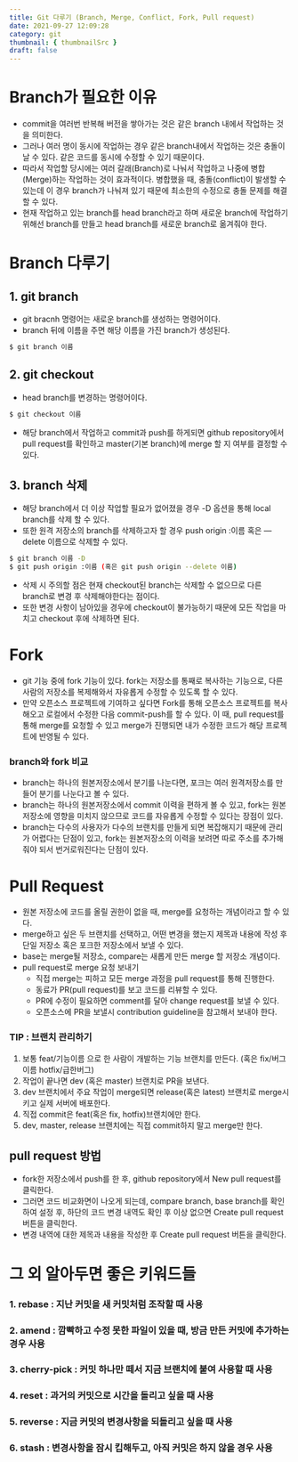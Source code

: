 ```yaml
---
title: Git 다루기 (Branch, Merge, Conflict, Fork, Pull request)
date: 2021-09-27 12:09:28
category: git
thumbnail: { thumbnailSrc }
draft: false
---
```


# Branch가 필요한 이유

- commit을 여러번 반복해 버전을 쌓아가는 것은 같은 branch 내에서 작업하는 것을 의미한다.
- 그러나 여러 명이 동시에 작업하는 경우 같은 branch내에서 작업하는 것은 충돌이 날 수 있다. 같은 코드를 동시에 수정할 수 있기 때문이다.
- 따라서 작업할 당시에는 여러 갈래(Branch)로 나눠서 작업하고 나중에 병합(Merge)하는 작업하는 것이 효과적이다. 병합했을 때, 충돌(conflict)이 발생할 수 있는데 이 경우 branch가 나눠져 있기 때문에 최소한의 수정으로 충돌 문제를 해결할 수 있다.
- 현재 작업하고 있는 branch를 head branch라고 하며 새로운 branch에 작업하기 위해선 branch를 만들고 head branch를 새로운 branch로 옮겨줘야 한다.

# Branch 다루기

## 1. git branch

- git bracnh 명령어는 새로운 branch를 생성하는 명령어이다.
- branch 뒤에 이름을 주면 해당 이름을 가진 branch가 생성된다.

```bash
$ git branch 이름
```

## 2. git checkout

- head branch를 변경하는 명령어이다.

```bash
$ git checkout 이름
```

- 해당 branch에서 작업하고 commit과 push를 하게되면 github repository에서 pull request를 확인하고 master(기본 branch)에 merge 할 지 여부를 결정할 수 있다.

## 3. branch 삭제

- 해당 branch에서 더 이상 작업할 필요가 없어졌을 경우 -D 옵션을 통해 local branch를 삭제 할 수 있다.
- 또한 원격 저장소의 branch를 삭제하고자 할 경우 push origin :이름 혹은 —delete 이름으로 삭제할 수 있다.

```bash
$ git branch 이름 -D
$ git push origin :이름 (혹은 git push origin --delete 이름)
```

- 삭제 시 주의할 점은 현재 checkout된 branch는 삭제할 수 없으므로 다른 branch로 변경 후 삭제해야한다는 점이다.
- 또한 변경 사항이 남아있을 경우에 checkout이 불가능하기 때문에 모든 작업을 마치고 checkout 후에 삭제하면 된다.

# Fork

- git 기능 중에 fork 기능이 있다. fork는 저장소를 통째로 복사하는 기능으로, 다른 사람의 저장소를 복제해와서 자유롭게 수정할 수 있도록 할 수 있다.
- 만약 오픈소스 프로젝트에 기여하고 싶다면 Fork를 통해 오픈소스 프로젝트를 복사해오고 로컬에서 수정한 다음 commit-push를 할 수 있다. 이 때, pull request를 통해 merge를 요청할 수 있고 merge가 진행되면 내가 수정한 코드가 해당 프로젝트에 반영될 수 있다.

### branch와 fork 비교

- branch는 하나의 원본저장소에서 분기를 나눈다면, 포크는 여러 원격저장소를 만들어 분기를 나눈다고 볼 수 있다.
- branch는 하나의 원본저장소에서 commit 이력을 편하게 볼 수 있고, fork는 원본 저장소에 영향을 미치지 않으므로 코드를 자유롭게 수정할 수 있다는 장점이 있다.
- branch는 다수의 사용자가 다수의 브랜치를 만들게 되면 복잡해지기 때문에 관리가 어렵다는 단점이 있고, fork는 원본저장소의 이력을 보려면 따로 주소를 추가해줘야 되서 번거로워진다는 단점이 있다.

# Pull Request

- 원본 저장소에 코드를 올릴 권한이 없을 때, merge를 요청하는 개념이라고 할 수 있다.
- merge하고 싶은 두 브랜치를 선택하고, 어떤 변경을 했는지 제목과 내용에 작성 후 단일 저장소 혹은 포크한 저장소에서 보낼 수 있다.
- base는 merge될 저장소, compare는 새롭게 만든 merge 할 저장소 개념이다.
- pull request로 merge 요청 보내기
  - 직접 merge는 피하고 모든 merge 과정을 pull request를 통해 진행한다.
  - 동료가 PR(pull request)를 보고 코드를 리뷰할 수 있다.
  - PR에 수정이 필요하면 comment를 달아 change request를 보낼 수 있다.
  - 오픈소스에 PR을 보낼시 contribution guideline을 참고해서 보내야 한다.

### TIP : 브랜치 관리하기

1. 보통 feat/기능이름 으로 한 사람이 개발하는 기능 브랜치를 만든다. (혹은 fix/버그이름 hotfix/급한버그)
2. 작업이 끝나면 dev (혹은 master) 브랜치로 PR을 보낸다.
3. dev 브랜치에서 주요 작업이 merge되면 release(혹은 latest) 브랜치로 merge시키고 실제 서버에 배포한다.
4. 직접 commit은 feat(혹은 fix, hotfix)브랜치에만 한다.
5. dev, master, release 브랜치에는 직접 commit하지 말고 merge만 한다.

## pull request 방법

- fork한 저장소에서 push를 한 후, github repository에서 New pull request를 클릭한다.
- 그러면 코드 비교화면이 나오게 되는데, compare branch, base branch를 확인하여 설정 후, 하단의 코드 변경 내역도 확인 후 이상 없으면 Create pull request 버튼을 클릭한다.
- 변경 내역에 대한 제목과 내용을 작성한 후 Create pull request 버튼을 클릭한다.

# 그 외 알아두면 좋은 키워드들

### 1. rebase : 지난 커밋을 새 커밋처럼 조작할 때 사용

### 2. amend : 깜빡하고 수정 못한 파일이 있을 때, 방금 만든 커밋에 추가하는 경우 사용

### 3. cherry-pick : 커밋 하나만 떼서 지금 브랜치에 붙여 사용할 때 사용

### 4. reset : 과거의 커밋으로 시간을 돌리고 싶을 때 사용

### 5. reverse : 지금 커밋의 변경사항을 되돌리고 싶을 때 사용

### 6. stash : 변경사항을 잠시 킵해두고, 아직 커밋은 하지 않을 경우 사용
